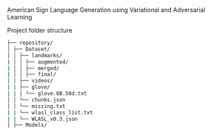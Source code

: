 American Sign Language Generation using Variational and Adversarial Learning

Project folder structure

```bash
├── repository/
│ ├── Dataset/
│ │ ├── landmarks/
| │ │ ├── augmented/
| │ │ ├── merged/
| │ │ ├── final/
│ │ ├── videos/
| | ├── glove/
| | | └── glove.6B.50d.txt
│ │ └── chunks.json
│ │ └── missing.txt
| | └── wlasl_class_list.txt
| | └── WLASL_v0.3.json
│ ├── Models/
```

